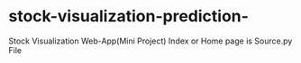 # stock-visualization-prediction-
Stock Visualization Web-App(Mini Project)
Index or Home page is Source.py File

